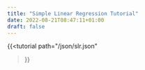 ```yaml
---
title: "Simple Linear Regression Tutorial"
date: 2022-08-21T08:47:11+01:00
draft: false
---
```


{{<tutorial
  path="/json/slr.json"
>}}
